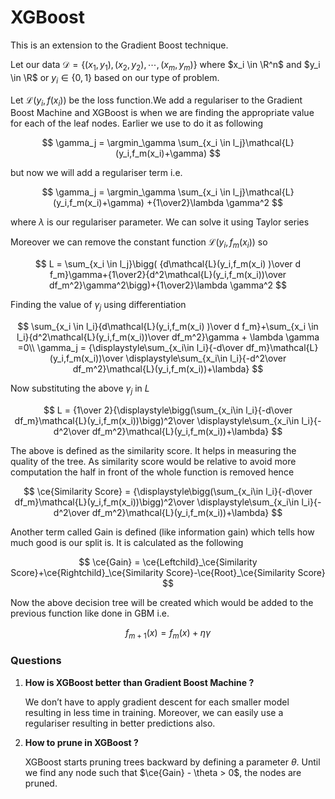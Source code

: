 # XGBoost

This is an extension to the Gradient Boost technique. 

Let our data $\mathcal{D} = \{(x_1,y_1),(x_2,y_2),\cdots,(x_m,y_m)\}$ where $x_i \in \R^n$ and $y_i \in \R$ or $y_i \in \{0,1\}$ based on our type of problem. 

Let $\mathcal{L}(y_i,f(x_i))$ be the loss function.We add a regulariser to the Gradient Boost Machine and XGBoost is when we are finding the appropriate value for each of the leaf nodes. Earlier we use to do it as following

$$
\gamma_j = \argmin_\gamma \sum_{x_i \in l_j}\mathcal{L}(y_i,f_m(x_i)+\gamma)
$$

but now we will add a regulariser term i.e. 

$$
\gamma_j = \argmin_\gamma \sum_{x_i \in l_j}\mathcal{L}(y_i,f_m(x_i)+\gamma)  +{1\over2}\lambda \gamma^2
$$

where $\lambda$ is our regulariser parameter. We can solve it using Taylor series 

Moreover we can  remove the constant function $\mathcal{L}(y_i,f_m(x_i))$ so 

$$
L = \sum_{x_i \in l_j}\bigg( {d\mathcal{L}(y_i,f_m(x_i)  )\over d f_m}\gamma+{1\over2}{d^2\mathcal{L}(y_i,f_m(x_i))\over df_m^2}\gamma^2\bigg)+{1\over2}\lambda \gamma^2
$$

Finding the value of $\gamma_j$ using differentiation 

$$
\sum_{x_i \in l_i}{d\mathcal{L}(y_i,f_m(x_i)  )\over d f_m}+\sum_{x_i \in l_i}{d^2\mathcal{L}(y_i,f_m(x_i))\over df_m^2}\gamma + \lambda \gamma =0\\
\gamma_j = {\displaystyle\sum_{x_i\in l_i}{-d\over df_m}\mathcal{L}(y_i,f_m(x_i))\over \displaystyle\sum_{x_i\in l_i}{-d^2\over df_m^2}\mathcal{L}(y_i,f_m(x_i))+\lambda}
$$

Now substituting the above $\gamma_j$ in $L$ 

$$
L  = {1\over 2}{\displaystyle\bigg(\sum_{x_i\in l_i}{-d\over df_m}\mathcal{L}(y_i,f_m(x_i))\bigg)^2\over \displaystyle\sum_{x_i\in l_i}{-d^2\over df_m^2}\mathcal{L}(y_i,f_m(x_i))+\lambda}
$$

The above is defined as the similarity score. It helps in measuring the quality of the tree. As similarity score would be relative to avoid more computation the half in front of the whole function is removed hence 

$$
\ce{Similarity Score} = {\displaystyle\bigg(\sum_{x_i\in l_i}{-d\over df_m}\mathcal{L}(y_i,f_m(x_i))\bigg)^2\over \displaystyle\sum_{x_i\in l_i}{-d^2\over df_m^2}\mathcal{L}(y_i,f_m(x_i))+\lambda}
$$

Another term called Gain is defined (like information gain) which tells how much good is our split is. It is calculated as the following 

$$
\ce{Gain} = \ce{Leftchild}_\ce{Similarity Score}+\ce{Rightchild}_\ce{Similarity Score}-\ce{Root}_\ce{Similarity Score} 
$$

Now the above decision tree will be created which would be added to the previous function like done in GBM i.e. 

$$
f_{m+1}(x) = f_m(x) + \eta\gamma
$$

### Questions

1. **How is XGBoost better than Gradient Boost Machine ?**
    
    We don’t have to apply gradient descent for each smaller model resulting in less time in training. Moreover, we can easily use a regulariser resulting in better predictions also.
    
2. **How to prune in XGBoost ?**
    
    XGBoost starts pruning trees backward by defining a parameter $\theta$. Until we find any node such that $\ce{Gain} - \theta > 0$, the nodes are pruned.